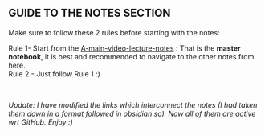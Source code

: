 ## GUIDE TO THE NOTES SECTION

Make sure to follow these 2 rules before starting with the notes:
&nbsp;

Rule 1- Start from the [A-main-video-lecture-notes](A-main-video-lecture-notes.md) : That is the **master notebook**, it is best and recommended to navigate to the other notes from here. \
Rule 2 - Just follow Rule 1 :)

&nbsp;

*Update: I have modified the links which interconnect the notes (I had taken them down in a format followed in obsidian so). Now all of them are active wrt GitHub. Enjoy :)*
